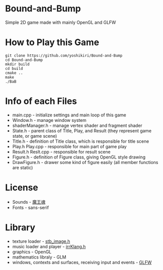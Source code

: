 # Bound-and-Bump
Simple 2D game made with mainly OpenGL and GLFW

# How to Play this Game
  `git clone https://github.com/yoshikiri/Bound-and-Bump`  
  `cd Bound-and-Bump`  
  `mkdir build`  
  `cd build`   
  `cmake ..`   
  `make`  
  `./BaB`  

# Info of each Files
* main.cpp - initialize settings and main loop of this game  
* Window.h - manage window system
* shaderManager.h - manage vertex shader and fragment shader
* State.h - parent class of Title, Play, and Result (they represent game state, or game scene)  
* Title.h - definition of Title class, which is responsible for title scene  
* Play.h Play.cpp - responsible for main part of game play  
* Result.h Reslt.cpp - responsible for result scene  
* Figure.h - definition of Figure class, giving OpenGL style drawing  
* DrawFigure.h - drawer some kind of figure easily (all member functions are static)  

# License
 * Sounds - [魔王魂](https://maoudamashii.jokersounds.com/)
 * Fonts - sans-serif  
 
# Library
 * texture loader - [stb_image.h](https://github.com/nothings/stb)
 * music loader and player - [irrKlang.h](https://www.ambiera.com/irrklang/)  
 * graphics - OpenGL  
 * mathematics libraly - GLM  
 * windows, contexts and surfaces, receiving input and events - [GLFW](https://www.glfw.org/)
